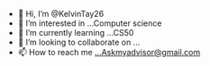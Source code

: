 - 👋 Hi, I’m @KelvinTay26
- 👀 I’m interested in ...Computer science
- 🌱 I’m currently learning ...CS50
- 💞️ I’m looking to collaborate on ...
- 📫 How to reach me ...Askmyadvisor@gmail.com

<!---
KelvinTay26/KelvinTay26 is a ✨ special ✨ repository because its `README.md` (this file) appears on your GitHub profile.
You can click the Preview link to take a look at your changes.
--->
